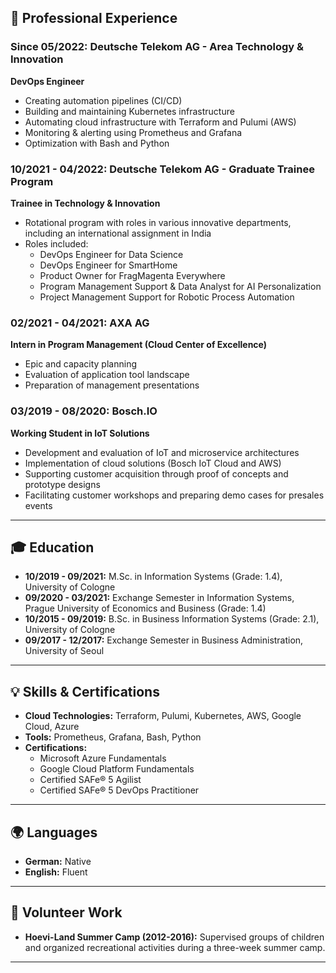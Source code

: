 ## 💼 Professional Experience

### Since 05/2022: **Deutsche Telekom AG - Area Technology & Innovation**  
**DevOps Engineer**
- Creating automation pipelines (CI/CD)  
- Building and maintaining Kubernetes infrastructure  
- Automating cloud infrastructure with Terraform and Pulumi (AWS)  
- Monitoring & alerting using Prometheus and Grafana  
- Optimization with Bash and Python  

### 10/2021 - 04/2022: **Deutsche Telekom AG - Graduate Trainee Program**  
**Trainee in Technology & Innovation**
- Rotational program with roles in various innovative departments, including an international assignment in India  
- Roles included:
  - DevOps Engineer for Data Science  
  - DevOps Engineer for SmartHome  
  - Product Owner for FragMagenta Everywhere  
  - Program Management Support & Data Analyst for AI Personalization  
  - Project Management Support for Robotic Process Automation  

### 02/2021 - 04/2021: **AXA AG**  
**Intern in Program Management (Cloud Center of Excellence)**  
- Epic and capacity planning  
- Evaluation of application tool landscape  
- Preparation of management presentations  

### 03/2019 - 08/2020: **Bosch.IO**  
**Working Student in IoT Solutions**  
- Development and evaluation of IoT and microservice architectures  
- Implementation of cloud solutions (Bosch IoT Cloud and AWS)  
- Supporting customer acquisition through proof of concepts and prototype designs  
- Facilitating customer workshops and preparing demo cases for presales events  

---

## 🎓 Education

- **10/2019 - 09/2021:** M.Sc. in Information Systems (Grade: 1.4), University of Cologne  
- **09/2020 - 03/2021:** Exchange Semester in Information Systems, Prague University of Economics and Business (Grade: 1.4)  
- **10/2015 - 09/2019:** B.Sc. in Business Information Systems (Grade: 2.1), University of Cologne  
- **09/2017 - 12/2017:** Exchange Semester in Business Administration, University of Seoul  

---

## 💡 Skills & Certifications

- **Cloud Technologies:** Terraform, Pulumi, Kubernetes, AWS, Google Cloud, Azure  
- **Tools:** Prometheus, Grafana, Bash, Python  
- **Certifications:**  
  - Microsoft Azure Fundamentals  
  - Google Cloud Platform Fundamentals  
  - Certified SAFe® 5 Agilist  
  - Certified SAFe® 5 DevOps Practitioner  

---

## 🌍 Languages

- **German:** Native  
- **English:** Fluent  

---

## 🤝 Volunteer Work

- **Hoevi-Land Summer Camp (2012-2016):** Supervised groups of children and organized recreational activities during a three-week summer camp.  

---
